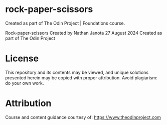 # rock-paper-scissors
Created as part of The Odin Project | Foundations course.

Rock-paper-scissors
Created by Nathan Janota
27 August 2024
Created as part of The Odin Project

# License
This repository and its contents may be viewed, and unique solutions presented herein may be copied with proper attribution. Avoid plagiarism: do your own work.

# Attribution
Course and content guidance courtesy of:
https://www.theodinproject.com